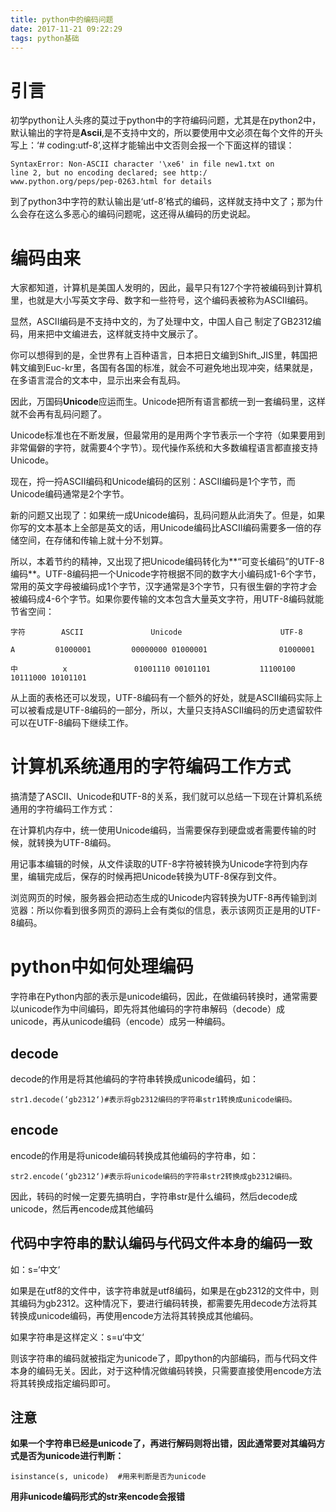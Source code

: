 ```yaml
---
title: python中的编码问题
date: 2017-11-21 09:22:29
tags: python基础
---
```


# 引言
初学python让人头疼的莫过于python中的字符编码问题，尤其是在python2中，默认输出的字符是**Ascii**,是不支持中文的，所以要使用中文必须在每个文件的开头写上：‘# coding:utf-8’,这样才能输出中文否则会报一个下面这样的错误：
	
	SyntaxError: Non-ASCII character '\xe6' in file new1.txt on 
	line 2, but no encoding declared; see http:/
	www.python.org/peps/pep-0263.html for details
到了python3中字符的默认输出是‘utf-8’格式的编码，这样就支持中文了；那为什么会存在这么多恶心的编码问题呢，这还得从编码的历史说起。

# 编码由来

大家都知道，计算机是美国人发明的，因此，最早只有127个字符被编码到计算机里，也就是大小写英文字母、数字和一些符号，这个编码表被称为ASCII编码。

显然，ASCII编码是不支持中文的，为了处理中文，中国人自己 制定了GB2312编码，用来把中文编进去，这样就支持中文展示了。

你可以想得到的是，全世界有上百种语言，日本把日文编到Shift_JIS里，韩国把韩文编到Euc-kr里，各国有各国的标准，就会不可避免地出现冲突，结果就是，在多语言混合的文本中，显示出来会有乱码。

因此，万国码**Unicode**应运而生。Unicode把所有语言都统一到一套编码里，这样就不会再有乱码问题了。

Unicode标准也在不断发展，但最常用的是用两个字节表示一个字符（如果要用到非常偏僻的字符，就需要4个字节）。现代操作系统和大多数编程语言都直接支持Unicode。

现在，捋一捋ASCII编码和Unicode编码的区别：ASCII编码是1个字节，而Unicode编码通常是2个字节。

新的问题又出现了：如果统一成Unicode编码，乱码问题从此消失了。但是，如果你写的文本基本上全部是英文的话，用Unicode编码比ASCII编码需要多一倍的存储空间，在存储和传输上就十分不划算。

所以，本着节约的精神，又出现了把Unicode编码转化为**“可变长编码”的UTF-8编码**。UTF-8编码把一个Unicode字符根据不同的数字大小编码成1-6个字节，常用的英文字母被编码成1个字节，汉字通常是3个字节，只有很生僻的字符才会被编码成4-6个字节。如果你要传输的文本包含大量英文字符，用UTF-8编码就能节省空间：

	字符  	  ASCII	              Unicode	                   UTF-8

	A	      01000001	       00000000 01000001	            01000001

	中	       x	           01001110 00101101	       11100100 10111000 10101101

从上面的表格还可以发现，UTF-8编码有一个额外的好处，就是ASCII编码实际上可以被看成是UTF-8编码的一部分，所以，大量只支持ASCII编码的历史遗留软件可以在UTF-8编码下继续工作。

# 计算机系统通用的字符编码工作方式
搞清楚了ASCII、Unicode和UTF-8的关系，我们就可以总结一下现在计算机系统通用的字符编码工作方式：

在计算机内存中，统一使用Unicode编码，当需要保存到硬盘或者需要传输的时候，就转换为UTF-8编码。

用记事本编辑的时候，从文件读取的UTF-8字符被转换为Unicode字符到内存里，编辑完成后，保存的时候再把Unicode转换为UTF-8保存到文件。

浏览网页的时候，服务器会把动态生成的Unicode内容转换为UTF-8再传输到浏览器：所以你看到很多网页的源码上会有类似<meta charset="UTF-8" />的信息，表示该网页正是用的UTF-8编码。

# python中如何处理编码

字符串在Python内部的表示是unicode编码，因此，在做编码转换时，通常需要以unicode作为中间编码，即先将其他编码的字符串解码（decode）成unicode，再从unicode编码（encode）成另一种编码。 

## decode
decode的作用是将其他编码的字符串转换成unicode编码，如：

	str1.decode(‘gb2312‘)#表示将gb2312编码的字符串str1转换成unicode编码。 

## encode
encode的作用是将unicode编码转换成其他编码的字符串，如：

	str2.encode(‘gb2312‘)#表示将unicode编码的字符串str2转换成gb2312编码。 

因此，转码的时候一定要先搞明白，字符串str是什么编码，然后decode成unicode，然后再encode成其他编码

## 代码中字符串的默认编码与代码文件本身的编码一致
如：s=‘中文‘

如果是在utf8的文件中，该字符串就是utf8编码，如果是在gb2312的文件中，则其编码为gb2312。这种情况下，要进行编码转换，都需要先用decode方法将其转换成unicode编码，再使用encode方法将其转换成其他编码。

如果字符串是这样定义：s=u‘中文‘ 

则该字符串的编码就被指定为unicode了，即python的内部编码，而与代码文件本身的编码无关。因此，对于这种情况做编码转换，只需要直接使用encode方法将其转换成指定编码即可。

## 注意
**如果一个字符串已经是unicode了，再进行解码则将出错，因此通常要对其编码方式是否为unicode进行判断：**

	isinstance(s, unicode)  #用来判断是否为unicode
 
**用非unicode编码形式的str来encode会报错**
